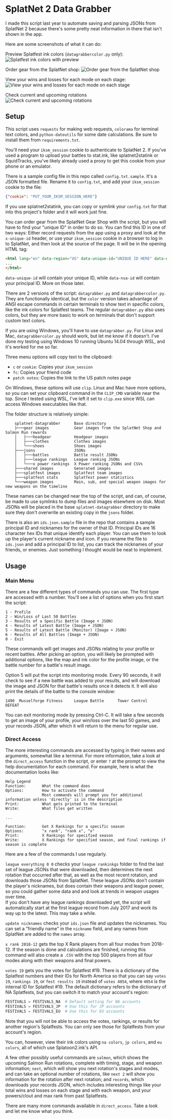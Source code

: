 # SplatNet 2 Data Grabber

I made this script last year to automate saving and parsing JSONs from SplatNet 2 because there's some pretty neat 
information in there that isn't shown in the app.

Here are some screenshots of what it can do:

Preview Splatfest ink colors (`datagrabbercolor.py` only):
![Splatfest ink colors with preview](https://i.imgur.com/26c0zoX.png)

Order gear from the SplatNet shop:
![Order gear from the SplatNet shop](https://i.imgur.com/2KSPemb.png)

View your wins and losses for each mode on each stage:
![View your wins and losses for each mode on each stage](https://i.imgur.com/1waRX6i.png)

Check current and upcoming rotations
![Check current and upcoming rotations](https://i.imgur.com/wLQv94D.png)

## Setup

This script uses `requests` for making web requests, `colorama` for terminal text colors, and `python-dateutils` for 
some date calculations. Be sure to install them from `requirements.txt`. 

You'll need your `iksm_session` cookie to authenticate to SplatNet 2. If you've used a program to upload your battles to
stat.ink, like splatnet2statink or SquidTracks, you've likely already used a proxy to get this cookie from your phone or
an emulator.

There is a sample config file in this repo called `config.txt.sample`. It's a JSON formatted file. Rename it to 
`config.txt`, and add your `iksm_session` cookie to the file:

```json
{"cookie": "PUT_YOUR_IKSM_SESSION_HERE"}
```

If you use splatnet2statink, you can copy or symlink your `config.txt` for that into this project's folder and it will 
work just fine.

You can order gear from the SplatNet Gear Shop with the script, but you will have to find your "unique ID" in order to 
do so. You can find this ID in one of two ways: Either record requests from the app using a proxy and look at the 
`x-unique-id` header, or use your `iksm_session` cookie in a browser to log in to SplatNet, and then look at the source 
of the page. It will be in the opening HTML tag:

```html
<html lang="en" data-region="US" data-unique-id="UNIQUE ID HERE" data-nsa-id="PRINCIPAL ID HERE">
...
</html>
```

`data-unique-id` will contain your unique ID, while `data-nsa-id` will contain your principal ID. More on those later.

There are 2 versions of the script: `datagrabber.py` and `datagrabbercolor.py`. They are functionally identical, but the
`color` version takes advantage of ANSI escape commands in certain terminals to show text in specific colors, like the 
ink colors for Splatfest teams. The regular `datagrabber.py` also uses colors, but they are more basic to work on 
terminals that don't support custom text colors.

If you are using Windows, you'll have to use `datagrabber.py`. For 
Linux and Mac, `datagrabbercolor.py` should work, but let me know if it doesn't. I've done my testing using Windows 10 
running Ubuntu 14.04 through WSL, and it's worked for me so far.

Three menu options will copy text to the clipboard:
* `c` or `cookie`: Copies your `iksm_session`
* `fc`: Copies your friend code
* `patch notes`: Copies the link to the US patch notes page

On Windows, these options will use `clip`. Linux and Mac have more options, so you can set your clipboard command in the
`CLIP_CMD` variable near the top. Since I tested using WSL, I've left it set to `clip.exe` since WSL can access Windows 
executables like that.

The folder structure is relatively simple:

```text
    splatnet-datagrabber      Base directory
    ├───gear images           Gear images from the SplatNet Shop and Salmon Run rewards
    │   ├───headgear          Headgear images
    │   ├───clothes           Clothes images
    │   └───shoes             Shoes images
    ├───jsons                 JSONs
    │   ├───battles           Battle result JSONs
    │   ├───league rankings   League ranking JSONs
    │   └───x power rankings  X Power ranking JSONs and CSVs
    ├───shared images         Generated images
    ├───splatfest images      Splatfest team images
    ├───splatfest stats       Splatfest power statistics
    └───weapon images         Main, sub, and special weapon images for new weapons on the timeline
```

These names can be changed near the top of the script, and can, of course, be made to use symlinks to dump files and 
images elsewhere on disk. Most JSONs will be placed in the base `splatnet-datagrabber` directory to make sure they don't
overwrite an existing copy in the `jsons` folder.

There is also an `ids.json.sample` file in the repo that contains a sample principal ID and nicknames for the owner of 
that ID. Principal IDs are 16 character hex IDs that unique identify each player. You can use them to look up the 
player's current nickname and icon. If you rename the file to `ids.json` and add a principal ID to list, you can track 
the nicknames of your friends, or enemies. Just something I thought would be neat to implement.

## Usage

### Main Menu

There are a few different types of commands you can use. The first type are accessed with a number. You'll see a list of
options when you first start the script:

```text
1 - Profile
2 - Win/Loss of Last 50 Battles
3 - Results of a Specific Battle (Image + JSON)
4 - Results of Latest Battle (Image + JSON)
5 - Results of Latest Battle (Monitor) (Image + JSON)
6 - Results of All Battles (Image + JSON)
0 - Exit
```

These commands will get images and JSONs relating to your profile or recent battles. After picking an option, you will 
likely be prompted with additional options, like the map and ink color for the profile image, or the battle number for a
battle's result image.

Option 5 will put the script into monitoring mode. Every 90 seconds, it will check to see if a new battle was added to 
your results,  and will download the image and JSON for that battle's results once it detects it. It will also print the 
details of the battle to the console window:

```text
1490  Musselforge Fitness     League Battle      Tower Control   DEFEAT
```

You can exit monitoring mode by pressing Ctrl-C. It will take a few seconds to get an image of your profile, your 
win/loss over the last 50 games, and your records JSON, after which it will return to the menu for regular use.

### Direct Access

The more interesting commands are accessed by typing in their names and arguments, somewhat like a terminal. 
For more information, take a look at the `direct_access` function in the script, or enter `?` at the prompt to view the 
help documentation for each command. For example, here is what the documentation looks like:

```
Help Legend
Function:       What the command does
Options:        How to activate the command
                Most commands will prompt you for additional information unless 'directly' is in the description
Print:          What gets printed to the terminal
Write:          What files get written

...

Function:       Get X Rankings for a specific season
Options:        "x rank", "rank x", "x"
Print:          X Rankings for specified season
Write:          X Rankings for specified season, and final rankings if season is complete
```

Here are a few of the commands I use regularly.

`league everything 0 0` checks your `league rankinkgs` folder to find the last set of league JSONs that were downloaded,
then determines the next rotation that occurred after that, as well as the most recent rotation, and downloads those 
JSONs from SplatNet. These league JSONs don't contain the player's nicknames, but does contain their weapons and league 
power, so you could gather some data and and look at trends in weapon usages over time.  
If you don't have any league rankings downloaded yet, the script will automatically start at the first league record 
from July 2017 and work its way up to the latest. This may take a while.

`update nicknames` checks your `ids.json` file and updates the nicknames. You can set a "friendly name" in the 
`nickname` field, and any names from SplatNet are added to the `names` array.

`x rank 2018-12` gets the top X Rank players from all four modes from 2018-12. If the season is done and calculations 
are finished, running this command will also create a `.CSV` with the top 500 players from all four modes along with 
their weapons and final powers. 

`votes 19` gets you the votes for Splatfest #19. There is a dictionary of the Splatfest numbers and their IDs for North 
America so that you can say `votes 19`, `rankings 19`, or `fest results 19` instead of `votes 4054`, where `4054` is the 
internal ID for Splatfest #19. The default dictionary refers to the dictionary of NA Splatfests, but you can switch it 
to match your account's region:

```python
FESTIVALS = FESTIVALS_NA  # Default setting for NA accounts
FESTIVALS = FESTIVALS_JP  # Use this for JP accounts
FESTIVALS = FESTIVALS_EU  # Use this for EU accounts
```

Note that you will not be able to access the votes, rankings, or results for another region's Splatfests. You can only 
see those for Splatfests from your account's region.

You can, however, view their ink colors using `na colors`, `jp colors`, and `eu colors`, all of which use 
Splatoon2.ink's API.

A few other possibly useful commands are `salmon`, which shows the upcoming Salmon Run rotations, complete with timing, 
stage, and weapon information; `next`, which will show you next rotation's stages and modes, and can take an optional 
number of rotations, like `next 2` will show you information for the rotation after next rotation; and `records`, which 
downloads your records JSON, which includes interesting things like your total wins and losses on each stage and with 
each weapon, and your powers/clout and max rank from past Splatfests.

There are many more commands available in `direct_access`. Take a look and let me know what you think.

